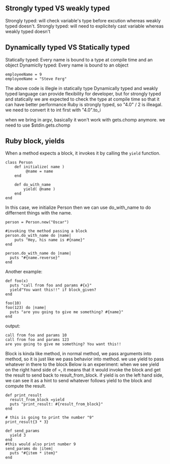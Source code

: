 ## Strongly typed VS weakly typed
Strongly typed: will check variable's type before excution whereas weakly typed doesn't.
Strongly typed: will need to explicitely cast variable whereas weakly typed doesn't

## Dynamically typed VS Statically typed
Statically typed: Every name is bound to a type at compile time and an object
Dynamiclly typed: Every name is bound to an object
```
employeeName = 9
employeeName = "Steve Ferg"
```
The above code is illegle in statically type
Dynamically typed and weakly typed language can provide flexibility for developer, but for strongly typed and statically we 
are expected to check the type at compile time so that it can have better performance
Ruby is strongly typed, so "4.0" / 2 is illeagal. we need to convert it to int first with "4.0".to_i

when we bring in argv, basically it won't work with gets.chomp anymore. we need to use $stdin.gets.chomp

## Ruby block, yields
When a method expects a block, it invokes it by calling the <code>yield</code> function.
```
class Person 
    def initialize( name ) 
         @name = name
    end

    def do_with_name 
        yield( @name ) 
    end
end
```

In this case, we initialize Person then we can use do_with_name to do differnent things with the name.
```
person = Person.new("Oscar")

#invoking the method passing a block
person.do_with_name do |name|
    puts "Hey, his name is #{name}"
end

person.do_with_name do |name|
  puts "#{name.reverse}"
end
```

Another example:
```
def foo(x)
  puts "call from foo and params #{x}"
  yield"You want this!!" if block_given?
end

foo(10)
foo(123) do |name|
  puts "are you going to give me something? #{name}"
end
```
output:
```
call from foo and params 10
call from foo and params 123
are you going to give me something? You want this!!
```

Block is kinda like method, in normal method, we pass arguments into method, so it is just like we pass behavior into method.
we use yield to pass whatever in there to the block 
Below is an experiment: when we see yield on the right hand side of =, it means that it would invoke the block and get the 
result to send back to result_from_block.
if yield is on the left hand side, we can see it as a hint to send whatever follows yield to the block and compute the result.
```
def print_result
  result_from_block =yield
  puts "print_result: #{result_from_block}"
end

# this is going to print the number "9"
print_result{3 * 3}

def send_params
  yield 3
end
#this would also print number 9
send_params do |item|
  puts "#{item * item}"
end

```

